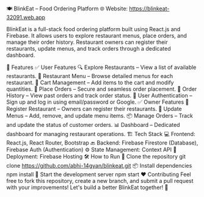 🍽️ BlinkEat – Food Ordering Platform
🌐 Website: https://blinkeat-32091.web.app

BlinkEat is a full-stack food ordering platform built using React.js and Firebase. It allows users to explore restaurant menus, place orders, and manage their order history. Restaurant owners can register their restaurants, update menus, and track orders through a dedicated dashboard.

🚀 Features
✅ User Features
🔍 Explore Restaurants – View a list of available restaurants.
🍴 Restaurant Menu – Browse detailed menus for each restaurant.
🛒 Cart Management – Add items to the cart and modify quantities.
📝 Place Orders – Secure and seamless order placement.
📜 Order History – View past orders and track order status.
🔐 User Authentication – Sign up and log in using email/password or Google.
✅ Owner Features
🏢 Register Restaurant – Owners can register their restaurants.
📝 Update Menus – Add, remove, and update menu items.
📦 Manage Orders – Track and update the status of customer orders.
📊 Dashboard – Dedicated dashboard for managing restaurant operations.
🏗️ Tech Stack
💻 Frontend: React.js, React Router, Bootstrap
🔙 Backend: Firebase Firestore (Database), Firebase Auth (Authentication)
⚙️ State Management: Context API
🚀 Deployment: Firebase Hosting
🛠️ How to Run
🧬 Clone the repository
git clone https://github.com/abhi-14gyan/blinkeat.git
📦 Install dependencies
npm install
🚴 Start the development server
npm start
❤️ Contributing
Feel free to fork this repository, create a new branch, and submit a pull request with your improvements!
Let's build a better BlinkEat together! 🙌
